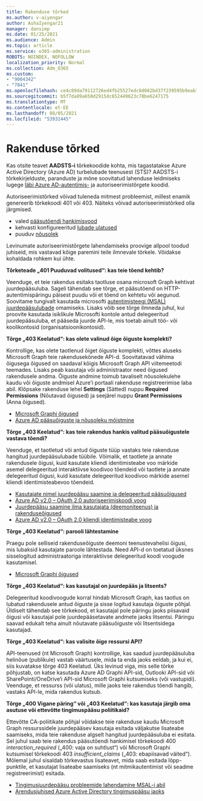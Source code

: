 ```yaml
---
title: Rakenduse tõrked
ms.author: v-aiyengar
author: AshaIyengar21
manager: dansimp
ms.date: 01/25/2021
ms.audience: Admin
ms.topic: article
ms.service: o365-administration
ROBOTS: NOINDEX, NOFOLLOW
localization_priority: Normal
ms.collection: Adm_O365
ms.custom:
- "9004342"
- "7841"
ms.openlocfilehash: ce4c89da79112726ed4fb25527edc8d082bd37f239595b9eab7279abeeecfd7e
ms.sourcegitcommit: b5f7da89a650d2915dc652449623c78be6247175
ms.translationtype: MT
ms.contentlocale: et-EE
ms.lasthandoff: 08/05/2021
ms.locfileid: "53931445"
---
```

# <a name="application-errors"></a>Rakenduse tõrked

Kas otsite teavet **AADSTS-i** tõrkekoodide kohta, mis tagastatakse Azure Active Directory (Azure AD) turbelubade teenusest (STS)? AADSTS-i tõrkekirjelduste, paranduste ja mõne soovitatud lahenduse leidmiseks lugege [läbi Azure AD-autentimis-](https://docs.microsoft.com/azure/active-directory/develop/reference-aadsts-error-codes) ja autoriseerimistõrgete koodid.

Autoriseerimistõrked võivad tuleneda mitmest probleemist, millest enamik genereerib tõrkekoodi 401 või 403. Näiteks võivad autoriseerimistõrked olla järgmised.

- valed [pääsutõendi hankimisvood](https://docs.microsoft.com/azure/active-directory/develop/reference-aadsts-error-codes) 
- kehvasti konfigureeritud [lubade ulatused](https://docs.microsoft.com/azure/active-directory/develop/active-directory-v2-scopes) 
- puuduv [nõusolek](https://docs.microsoft.com/azure/active-directory/develop/active-directory-devhowto-multi-tenant-overview#understanding-user-and-admin-consent)

Levinumate autoriseerimistõrgete lahendamiseks proovige allpool toodud juhiseid, mis vastavad kõige paremini teile ilmnevale tõrkele. Võidakse kohaldada rohkem kui ühte.

**Tõrketeade „401 Puuduvad volitused“: kas teie tõend kehtib?**

Veenduge, et teie rakendus esitaks taotluse osana microsoft Graph kehtivat juurdepääsuluba. Sageli tähendab see tõrge, et pääsutõend on HTTP-autentimispäringu päisest puudu või et tõend on kehtetu või aegunud. Soovitame tungivalt kasutada microsofti [autentimisteegi (MSAL) juurdepääsulubade](https://docs.microsoft.com/azure/active-directory/develop/msal-overview) omamiseks. Lisaks võib see tõrge ilmneda juhul, kui proovite kasutada isiklikule Microsofti kontole antud delegeeritud juurdepääsuluba, et pääseda juurde API-le, mis toetab ainult töö- või koolikontosid (organisatsioonikontosid).

**Tõrge „403 Keelatud“: kas olete valinud õige õiguste komplekti?**

Kontrollige, kas olete taotlenud õiget õiguste komplekti, võttes aluseks Microsoft Graph teie rakendusekõnede API-d. Soovitatavad vähima õigusega õigused on saadaval kõigis Microsoft Graph API viitemeetodi teemades. Lisaks peab kasutaja või administraator need õigused rakendusele andma. Õiguste andmine toimub tavaliselt nõusolekulehe kaudu või õiguste andmisel Azure'i portaali rakenduse registreerimise laba abil. Klõpsake rakenduse lehel **Settings** (Sätted) nuppu **Required Permissions** (Nõutavad õigused) ja seejärel nuppu **Grant Permissions** (Anna õigused).

- [Microsoft Graphi õigused](https://docs.microsoft.com/graph/permissions-reference) 
- [Azure AD pääsuõiguste ja nõusoleku mõistmine](https://docs.microsoft.com/azure/active-directory/develop/v2-permissions-and-consent) 

**Tõrge „403 Keelatud“: kas teie rakendus hankis valitud pääsuõigustele vastava tõendi?**

Veenduge, et taotletud või antud õiguste tüüp vastaks teie rakenduse hangitud juurdepääsulubade tüübile. Võimalik, et taotlete ja annate rakendusele õigusi, kuid kasutate kliendi identimisteabe voo märkide asemel delegeeritud interaktiivse koodivoo tõendeid või taotlete ja annate delegeeritud õigusi, kuid kasutate delegeeritud koodivoo märkide asemel kliendi identimisteabevoo tõendeid.

- [Kasutajate nimel juurdepääsu saamine ja delegeeritud pääsuõigused](https://docs.microsoft.com/graph/auth_v2_user) 
- [Azure AD v2.0 – OAuth 2.0 autoriseerimiskoodi voog](https://docs.microsoft.com/azure/active-directory/develop/v2-oauth2-auth-code-flow) 
- [Juurdepääsu saamine ilma kasutajata (deemoniteenus) ja rakenduseõigused](https://docs.microsoft.com/graph/auth_v2_service) 
- [Azure AD v2.0 – OAuth 2.0 kliendi identimisteabe voog](https://docs.microsoft.com/azure/active-directory/develop/v2-oauth2-client-creds-grant-flow) 

**Tõrge „403 Keelatud“: parooli lähtestamine**

Praegu pole selliseid rakenduseõiguste deemoni teenustevahelisi õigusi, mis lubaksid kasutajate paroole lähtestada. Need API-d on toetatud üksnes sisselogitud administraatoriga interaktiivse delegeeritud koodi voogude kasutamisel.

- [Microsoft Graphi õigused](https://docs.microsoft.com/graph/permissions-reference)

**Tõrge „403 Keelatud“: kas kasutajal on juurdepääs ja litsents?**

Delegeeritud koodivoogude korral hindab Microsoft Graph, kas taotlus on lubatud rakendusele antud õiguste ja sisse logitud kasutaja õiguste põhjal. Üldiselt tähendab see tõrkekood, et kasutajal pole päringu jaoks piisavaid õigusi või kasutajal pole juurdepääsetavate andmete jaoks litsentsi. Päringu saavad edukalt teha ainult nõutavate pääsuõiguste või litsentsidega kasutajad.

**Tõrge „403 Keelatud“: kas valisite õige ressursi API?**

API-teenused (nt Microsoft Graph) kontrollige, kas saadud juurdepääsuluba helinõue (publikule) vastab väärtusele, mida ta enda jaoks eeldab, ja kui ei, siis kuvatakse tõrge 403 Keelatud. Üks levinud viga, mis selle tõrke põhjustab, on katse kasutada Azure AD Graphi API-sid, Outlooki API-sid või SharePointi/OneDrive‘i API-sid Microsoft Graphi kutsumiseks (või vastupidi). Veenduge, et ressurss (või ulatus), mille jaoks teie rakendus tõendi hangib, vastaks API-le, mida rakendus kutsub.

**Tõrge „400 Vigane päring“ või „403 Keelatud“: kas kasutaja järgib oma asutuse või ettevõtte tingimuspääsu poliitikaid?**

Ettevõtte CA-poliitikate põhjal võidakse teie rakenduse kaudu Microsoft Graph ressurssidele juurdepääsev kasutaja esitada väljakutse lisateabe saamiseks, mida teie rakenduse algselt hangitud juurdepääsuluba ei esitata. Sel juhul saab teie rakendus pääsutõendi hankimisel tõrkekoodi 400 *interaction_required* („400: vaja on suhtlust“) või Microsoft Graphi kutsumisel tõrkekoodi 403 *insufficient_claims* („403: ebapiisavad väited“). Mõlemal juhul sisaldab tõrkevastus lisateavet, mida saab esitada lõpp-punktile, et kasutajat lisateabe saamiseks (nt mitmikautentimist või seadme registreerimist) esitada.

- [Tingimusjuurdepääsu probleemide lahendamine MSAL-i abil ](https://docs.microsoft.com/azure/active-directory/develop/msal-handling-exceptions#conditional-access-and-claims-challenges)
- [Arendusjuhised Azure Active Directory tingimuspääsu jaoks](https://docs.microsoft.com/azure/active-directory/develop/conditional-access-dev-guide)
